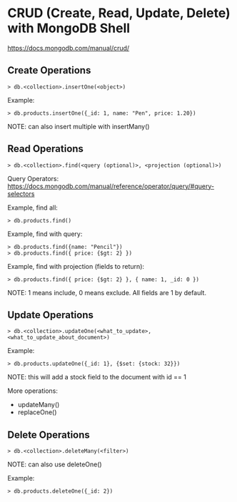 # CRUD (Create, Read, Update, Delete) with MongoDB Shell

https://docs.mongodb.com/manual/crud/

## Create Operations

    > db.<collection>.insertOne(<object>)

Example:

    > db.products.insertOne({_id: 1, name: "Pen", price: 1.20})

NOTE: can also insert multiple with insertMany()

## Read Operations

    > db.<collection>.find(<query (optional)>, <projection (optional)>)

Query Operators: https://docs.mongodb.com/manual/reference/operator/query/#query-selectors

Example, find all:

    > db.products.find()

Example, find with query:

    > db.products.find({name: "Pencil"})
    > db.products.find({ price: {$gt: 2} })

Example, find with projection (fields to return):

    > db.products.find({ price: {$gt: 2} }, { name: 1, _id: 0 })

NOTE: 1 means include, 0 means exclude. All fields are 1 by default.

## Update Operations

    > db.<collection>.updateOne(<what_to_update>, <what_to_update_about_document>)

Example:

    > db.products.updateOne({_id: 1}, {$set: {stock: 32}})

NOTE: this will add a stock field to the document with id == 1

More operations:

- updateMany()
- replaceOne()

## Delete Operations

    > db.<collection>.deleteMany(<filter>)

NOTE: can also use deleteOne()

Example:

    > db.products.deleteOne({_id: 2})
